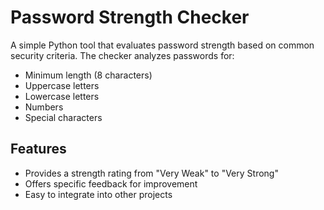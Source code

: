 # Password Strength Checker

A simple Python tool that evaluates password strength based on common security criteria. The checker analyzes passwords for:

- Minimum length (8 characters)
- Uppercase letters
- Lowercase letters
- Numbers
- Special characters

## Features
- Provides a strength rating from "Very Weak" to "Very Strong"
- Offers specific feedback for improvement
- Easy to integrate into other projects

